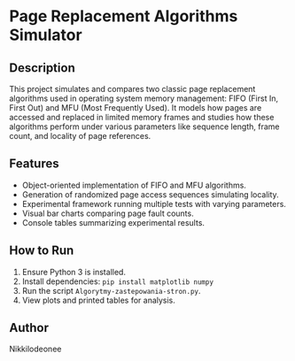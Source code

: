 # Page Replacement Algorithms Simulator

## Description
This project simulates and compares two classic page replacement algorithms used in operating system memory management: FIFO (First In, First Out) and MFU (Most Frequently Used). It models how pages are accessed and replaced in limited memory frames and studies how these algorithms perform under various parameters like sequence length, frame count, and locality of page references.

## Features
- Object-oriented implementation of FIFO and MFU algorithms.
- Generation of randomized page access sequences simulating locality.
- Experimental framework running multiple tests with varying parameters.
- Visual bar charts comparing page fault counts.
- Console tables summarizing experimental results.

## How to Run
1. Ensure Python 3 is installed.
2. Install dependencies: `pip install matplotlib numpy`
3. Run the script `Algorytmy-zastepowania-stron.py`.
4. View plots and printed tables for analysis.

## Author
Nikkilodeonee
